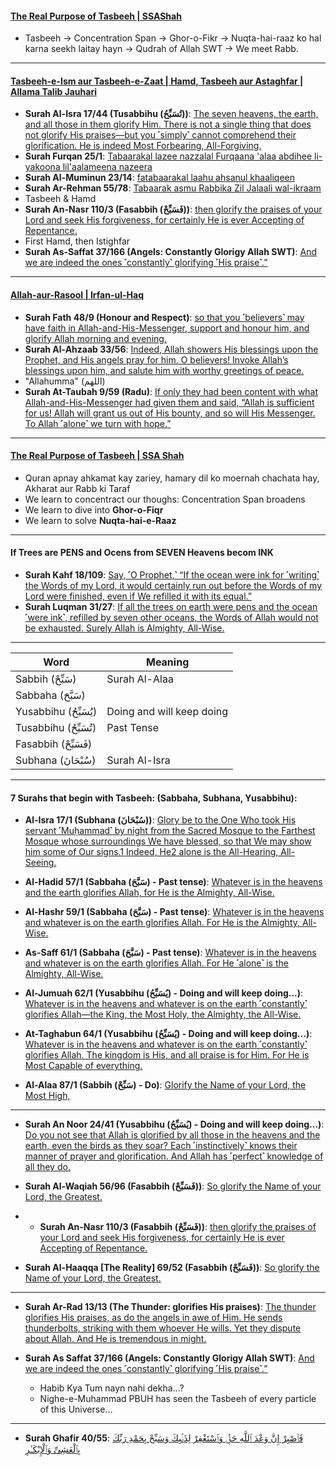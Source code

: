 #### [The Real Purpose of Tasbeeh | SSAShah](https://www.youtube.com/watch?v=yo1Idn7TXNQ)
* Tasbeeh -> Concentration Span -> Ghor-o-Fikr -> Nuqta-hai-raaz ko hal karna seekh laitay hayn -> Qudrah of Allah SWT -> We meet Rabb.
  
***

#### [Tasbeeh-e-Ism aur Tasbeeh-e-Zaat | Hamd, Tasbeeh aur Astaghfar | Allama Talib Jauhari](https://www.youtube.com/watch?v=K-VKDmgpgwo)
* __Surah Al-Isra 17/44 (Tusabbihu (تُسَبِّحُ))__: [The seven heavens, the earth, and all those in them glorify Him. There is not a single thing that does not glorify His praises—but you ˹simply˺ cannot comprehend their glorification. He is indeed Most Forbearing, All-Forgiving.](https://quranwbw.com/17/44)
* __Surah Furqan 25/1__: [Tabaarakal lazee nazzalal Furqaana 'alaa abdihee li-yakoona lil'aalameena nazeera](https://quran.com/25/1)
* __Surah Al-Muminun 23/14__: [fatabaarakal laahu ahsanul khaaliqeen](https://quranwbw.com/23/14)
* __Surah Ar-Rehman 55/78__: [Tabaarak asmu Rabbika Zil Jalaali wal-ikraam](https://quranwbw.com/55/78)
* Tasbeeh & Hamd
* __Surah An-Nasr 110/3 (Fasabbih (فَسَبِّحْ))__: [then glorify the praises of your Lord and seek His forgiveness, for certainly He is ever Accepting of Repentance.](https://quranwbw.com/110/3)
* First Hamd, then Istighfar
* __Surah As-Saffat 37/166 (Angels: Constantly Glorigy Allah SWT)__: [And we are indeed the ones ˹constantly˺ glorifying ˹His praise˺.”](https://quranwbw.com/37#166)

***

#### [Allah-aur-Rasool | Irfan-ul-Haq](https://www.youtube.com/shorts/GAdvoL34EAQ)
* __Surah Fath 48/9 (Honour and Respect)__: [so that you ˹believers˺ may have faith in Allah-and-His-Messenger, support and honour him, and glorify Allah morning and evening.](https://quranwbw.com/48/9)
* __Surah Al-Ahzaab 33/56__: [Indeed, Allah showers His blessings upon the Prophet, and His angels pray for him. O  believers! Invoke Allah’s blessings upon him, and salute him with worthy greetings of peace.](https://quranwbw.com/33/56)
* "Allahumma" (اللهم)
* __Surah At-Taubah 9/59 (Radu)__: [If only they had been content with what Allah-and-His-Messenger had given them and said, “Allah is sufficient for us! Allah will grant us out of His bounty, and so will His Messenger. To Allah ˹alone˺ we turn with hope.”](https://quranwbw.com/9/59)

***

#### [The Real Purpose of Tasbeeh | SSA Shah](https://www.youtube.com/watch?v=yo1Idn7TXNQ)
* Quran apnay ahkamat kay zariey, hamary dil ko moernah chachata hay, Akharat aur Rabb ki Taraf
* We learn to concentract our thoughs: Concentration Span broadens
* We learn to dive into __Ghor-o-Fiqr__
* We learn to solve __Nuqta-hai-e-Raaz__

***

#### If Trees are PENS and Ocens from SEVEN Heavens becom INK
* __Surah Kahf 18/109__: [Say, ˹O Prophet,˺ “If the ocean were ink for ˹writing˺ the Words of my Lord, it would certainly run out before the Words of my Lord were finished, even if We refilled it with its equal.”](https://quran.com/18/109)
* __Surah Luqman 31/27__: [If all the trees on earth were pens and the ocean ˹were ink˺, refilled by seven other oceans, the Words of Allah would not be exhausted. Surely Allah is Almighty, All-Wise.](https://quran.com/31/27)

***

| Word | Meaning| 
|---|---|
| Sabbih (سَبِّحْ)     | Surah Al-Alaa|
| Sabbaha (سَبَّحَ)    ||
| Yusabbihu (يُسَبِّحُ) | Doing and will keep doing |
| Tusabbihu (تُسَبِّحُ) | Past Tense|
| Fasabbih (فَسَبِّحْ)  ||
| Subhana (سُبْحَانَ)  | Surah Al-Isra|

***

#### 7 Surahs that begin with Tasbeeh: (Sabbaha, Subhana, Yusabbihu):
* __Al-Isra 17/1 (Subhana (سُبْحَانَ))__: [Glory be to the One Who took His servant ˹Muḥammad˺ by night from the Sacred Mosque to the Farthest Mosque whose surroundings We have blessed, so that We may show him some of Our signs.1 Indeed, He2 alone is the All-Hearing, All-Seeing.](https://quranwbw.com/17/1)

* __Al-Hadid 57/1 (Sabbaha (سَبَّحَ) - Past tense)__: [Whatever is in the heavens and the earth glorifies Allah, for He is the Almighty, All-Wise.](https://quranwbw.com/57/1) 
* __Al-Hashr 59/1 (Sabbaha (سَبَّحَ) - Past tense)__: [Whatever is in the heavens and whatever is on the earth glorifies Allah. For He is the Almighty, All-Wise.](https://quranwbw.com/59/1)  
* __As-Saff 61/1 (Sabbaha (سَبَّحَ) - Past tense)__: [Whatever is in the heavens and whatever is on the earth glorifies Allah. For He ˹alone˺ is the Almighty, All-Wise.](https://quranwbw.com/61/1) 

* __Al-Jumuah 62/1 (Yusabbihu (يُسَبِّحُ) - Doing and will keep doing...)__: [Whatever is in the heavens and whatever is on the earth ˹constantly˺ glorifies Allah—the King, the Most Holy, the Almighty, the All-Wise.](https://quranwbw.com/62/1)
* __At-Taghabun 64/1 (Yusabbihu (يُسَبِّحُ) - Doing and will keep doing...)__: [Whatever is in the heavens and whatever is on the earth ˹constantly˺ glorifies Allah. The kingdom is His, and all praise is for Him. For He is Most Capable of everything.](https://quranwbw.com/64/1)

* __Al-Alaa 87/1 (Sabbih (سَبِّحْ) - Do)__: [Glorify the Name of your Lord, the Most High,](https://quranwbw.com/87/1)

***

* __Surah An Noor 24/41 (Yusabbihu (يُسَبِّحُ) - Doing and will keep doing...)__: [Do you not see that Allah is glorified by all those in the heavens and the earth, even the birds as they soar? Each ˹instinctively˺ knows their manner of prayer and glorification. And Allah has ˹perfect˺ knowledge of all they do.](https://quranwbw.com/24/41)

* __Surah Al-Waqiah 56/96 (Fasabbih (فَسَبِّحْ))__: [So glorify the Name of your Lord, the Greatest.](https://quran.com/56/96)

* * __Surah An-Nasr 110/3 (Fasabbih (فَسَبِّحْ))__: [then glorify the praises of your Lord and seek His forgiveness, for certainly He is ever Accepting of Repentance.](https://quranwbw.com/110/3)

* __Surah Al-Haaqqa [The Reality] 69/52 (Fasabbih (فَسَبِّحْ))__: [So glorify the Name of your Lord, the Greatest.](https://quranwbw.com/69/52)

***

* __Surah Ar-Rad 13/13 (The Thunder: glorifies His praises)__: [The thunder glorifies His praises, as do the angels in awe of Him. He sends thunderbolts, striking with them whoever He wills. Yet they dispute about Allah. And He is tremendous in might.](https://quranwbw.com/13#13)
  
* __Surah As Saffat 37/166 (Angels: Constantly Glorigy Allah SWT)__: [And we are indeed the ones ˹constantly˺ glorifying ˹His praise˺.”](https://quranwbw.com/37#166)
    * Habib Kya Tum nayn nahi dekha...?
    * Nighe-e-Muhammad PBUH has seen the Tasbeeh of every particle of this Universe...

***

* __Surah Ghafir 40/55__: [فَٱصْبِرْ إِنَّ وَعْدَ ٱللَّهِ حَقٌّۭ وَٱسْتَغْفِرْ لِذَنۢبِكَ وَسَبِّحْ بِحَمْدِ رَبِّكَ بِٱلْعَشِىِّ وَٱلْإِبْكَـٰرِ](https://quranwbw.com/40/55)
